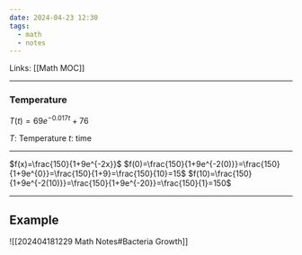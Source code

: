 ```yaml
---
date: 2024-04-23 12:30
tags:
  - math
  - notes
---
```

Links: [[Math MOC]]
___
### Temperature
$T(t)=69e^{-0.017t}+76$

$T$: Temperature
$t$: time
___
$f(x)=\frac{150}{1+9e^{-2x}}$
$f(0)=\frac{150}{1+9e^{-2(0)}}=\frac{150}{1+9e^{0}}=\frac{150}{1+9}=\frac{150}{10}=15$
$f(10)=\frac{150}{1+9e^{-2(10)}}=\frac{150}{1+9e^{-20}}=\frac{150}{1}=150$
___
## Example
![[202404181229 Math Notes#Bacteria Growth]]
